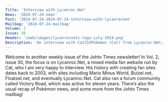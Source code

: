```yaml
---
Title: 'Interview with Lycanroc.Net'
News: '2024-07-24-news'
Post: '2024-07-24-2024-07-24-interview-with-lycanrocnet'
Mailbag: '2024-07-24-mailbag'
Volume: 2
Issue: 30
Header: '/web/images/lycanrocnets-logo-july-2024.png'
Description: 'An interview with Cat333Pokémon (Cat) from Lycanroc.Net, a mixed media fan site, with origins dating back to August 2003. Plus, a recap on the latest Pokémon news and more from the Johto Times mailbag'
---
```

Welcome to another weekly issue of the Johto Times newsletter! In Vol. 2, issue 30, the focus is on Lycanroc.Net, a mixed media fan website run by Cat, who I am very happy to interview. His history with creating fan sites dates back to 2003, with sites including Mario Minus World, Buizel.net, Floatzel.net, and eventually Lycanroc.Net. Cat also ran a forum community called Victory Road, which was active for eleven years.
There’s also the usual recap of Pokémon news, and some more from the Johto Times mailbag!